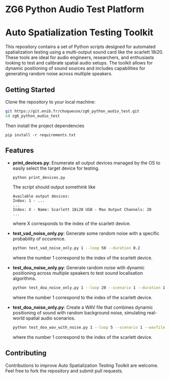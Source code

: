 # ZG6 Python Audio Test Platform


# Auto Spatialization Testing Toolkit

This repository contains a set of Python scripts designed for automated spatialization testing using a multi-output sound card like the scarlett 18i20. These tools are ideal for audio engineers, researchers, and enthusiasts looking to test and calibrate spatial audio setups. The toolkit allows for dynamic positioning of sound sources and includes capabilities for generating random noise across multiple speakers.


## Getting Started

Clone the repository to your local machine:

```bash
git https://git.enib.fr/choqueuse/zg6_python_audio_test.git
cd zg6_python_audio_test
```

Then install the project dependencies 

```
pip install -r requirements.txt
``` 


## Features

- **print_devices.py**: Enumerate all output devices managed by the OS to easily select the target device for testing.

    ```bash
    python print_devices.py
    ````

    The script should output somethink like 
    
    ```
    Available output devices:
    Index: 1 - ...
    ...
    Index: X - Name: Scarlett 18i20 USB - Max Output Channels: 20
    ...
    ```

    where X corresponds to the index of the scarlett device.


- **test_vad_noise_only.py**: Generate some random noise with a specific probability of occurence.

    ```bash
    python test_vad_noise_only.py 1 --loop 50 --duration 0.2
    ```

    where the number 1 correspond to the index of the scarlett device.

- **test_doa_noise_only.py**: Generate random noise with dynamic positioning across multiple speakers to test sound localisation algorithms.

    ```bash
    python test_doa_noise_only.py 1 --loop 20 --scenario 1 --duration 1
    ```

    where the number 1 correspond to the index of the scarlett device.

- **test_doa_noise_only.py**: Create a WAV file that combines dynamic positioning of sound with random background noise, simulating real-world spatial audio scenarios.

    ```bash
    python test_doa_wav_with_noise.py 1 --loop 5 --scenario 1 --wavfile "./wav/music1.wav"
    ```

    where the number 1 correspond to the index of the scarlett device.


## Contributing

Contributions to improve Auto Spatialization Testing Toolkit are welcome. Feel free to fork the repository and submit pull requests.
